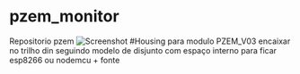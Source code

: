 # pzem_monitor
Repositorio pzem
![Screenshot](CASE_PZEM.bmp)
#Housing para modulo PZEM_V03 encaixar no trilho din seguindo modelo de disjunto com espaço interno para ficar esp8266 ou nodemcu + fonte
